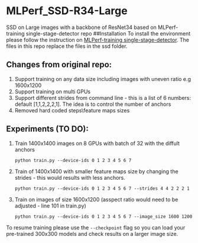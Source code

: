 # MLPerf_SSD-R34-Large
SSD on Large images with a backbone of ResNet34 based on MLPerf-training single-stage-detector repo 
##Installation
To install the environment please follow the instruction on [MLPerf-training single-stage-detector](https://github.com/mlperf/training/tree/master/single_stage_detector). The files in this repo replace the files in the ssd folder.

## Changes from original repo:
1. Support training on any data size including images with uneven ratio e.g 1600x1200
2. Support training on multi GPUs
3. Support different strides from command line - this is a list of 6 numbers: default [1,1,2,2,2,1]. The idea is to control the number of anchors 
3. Removed hard coded steps\feature maps sizes 

## Experiments (TO DO):
1. Train 1400x1400 images on 8 GPUs with batch of 32 with the diffult anchors 
   ```
   python train.py --device-ids 0 1 2 3 4 5 6 7
   ```
2. Train of 1400x1400 with smaller feature maps size by changing the strides - this would results with less anchors.
   ```
   python train.py --device-ids 0 1 2 3 4 5 6 7 --strides 4 4 2 2 2 1
   ```
3. Train on images of size 1600x1200 (asspect ratio would need to be adjusted - line 101 in train.py)
   ```
   python train.py --device-ids 0 1 2 3 4 5 6 7 --image_size 1600 1200
   ```
   
  
To resume training please use the ```--checkpoint``` flag so you can load your pre-trained 300x300 models and check results on a larger image size. 
